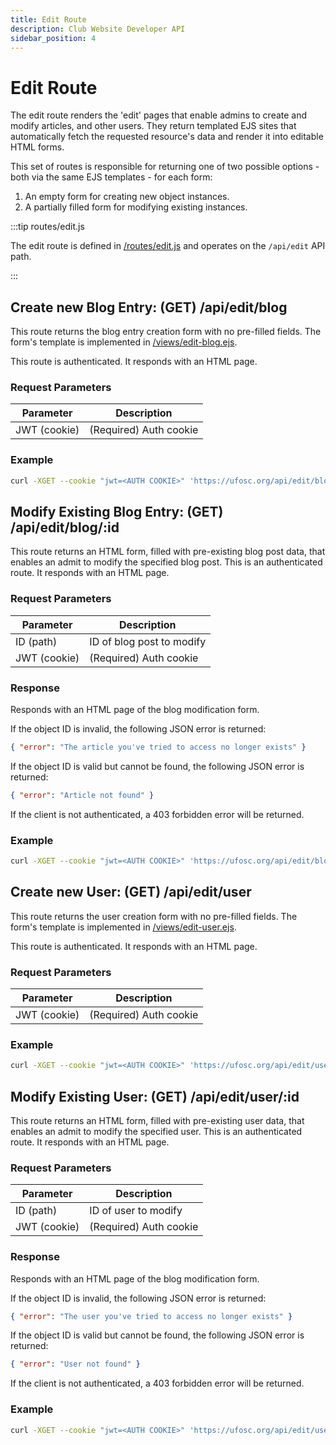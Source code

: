 ```yaml
---
title: Edit Route
description: Club Website Developer API
sidebar_position: 4
---
```


# Edit Route

The edit route renders the 'edit' pages that enable admins to create and modify articles, and other users. They return templated EJS sites that automatically fetch the requested resource's data and render it into editable HTML forms.

This set of routes is responsible for returning one of two possible options - both via the same EJS templates - for each form:

1. An empty form for creating new object instances.
2. A partially filled form for modifying existing instances.

:::tip routes/edit.js

The edit route is defined in [/routes/edit.js](https://github.com/ufosc/Club_Website_2/blob/main/routes/edit.js) and operates on the `/api/edit` API path.

:::

## Create new Blog Entry: (GET) /api/edit/blog

This route returns the blog entry creation form with no pre-filled fields. The form's template is implemented in [/views/edit-blog.ejs](https://github.com/ufosc/Club_Website_2/blob/main/views/edit-blog.ejs).

This route is authenticated. It responds with an HTML page.

### Request Parameters

| Parameter    | Description            |
|--------------|------------------------|
| JWT (cookie) | (Required) Auth cookie |

### Example

```bash
curl -XGET --cookie "jwt=<AUTH COOKIE>" 'https://ufosc.org/api/edit/blog'
```

## Modify Existing Blog Entry: (GET) /api/edit/blog/:id

This route returns an HTML form, filled with pre-existing blog post data, that enables an admit to modify the specified blog post. This is an authenticated route. It responds with an HTML page.

### Request Parameters

| Parameter    | Description               |
|--------------|---------------------------|
| ID (path)    | ID of blog post to modify |
| JWT (cookie) | (Required) Auth cookie    |

### Response

Responds with an HTML page of the blog modification form.

If the object ID is invalid, the following JSON error is returned:
```json title="application/json"
{ "error": "The article you've tried to access no longer exists" }
```

If the object ID is valid but cannot be found, the following JSON error is returned:
```json title="application/json"
{ "error": "Article not found" }
```

If the client is not authenticated, a 403 forbidden error will be returned.

### Example

```bash
curl -XGET --cookie "jwt=<AUTH COOKIE>" 'https://ufosc.org/api/edit/blog/<BLOG ID HERE>'
```

## Create new User: (GET) /api/edit/user

This route returns the user creation form with no pre-filled fields. The form's template is implemented in [/views/edit-user.ejs](https://github.com/ufosc/Club_Website_2/blob/main/views/edit-user.ejs).

This route is authenticated. It responds with an HTML page.

### Request Parameters

| Parameter    | Description            |
|--------------|------------------------|
| JWT (cookie) | (Required) Auth cookie |

### Example

```bash
curl -XGET --cookie "jwt=<AUTH COOKIE>" 'https://ufosc.org/api/edit/user'
```

## Modify Existing User: (GET) /api/edit/user/:id

This route returns an HTML form, filled with pre-existing user data, that enables an admit to modify the specified user. This is an authenticated route. It responds with an HTML page.

### Request Parameters

| Parameter    | Description            |
|--------------|------------------------|
| ID (path)    | ID of user to modify   |
| JWT (cookie) | (Required) Auth cookie |

### Response

Responds with an HTML page of the blog modification form.

If the object ID is invalid, the following JSON error is returned:
```json title="application/json"
{ "error": "The user you've tried to access no longer exists" }
```

If the object ID is valid but cannot be found, the following JSON error is returned:
```json title="application/json"
{ "error": "User not found" }
```

If the client is not authenticated, a 403 forbidden error will be returned.

### Example

```bash
curl -XGET --cookie "jwt=<AUTH COOKIE>" 'https://ufosc.org/api/edit/user/<USER ID HERE>'
```

